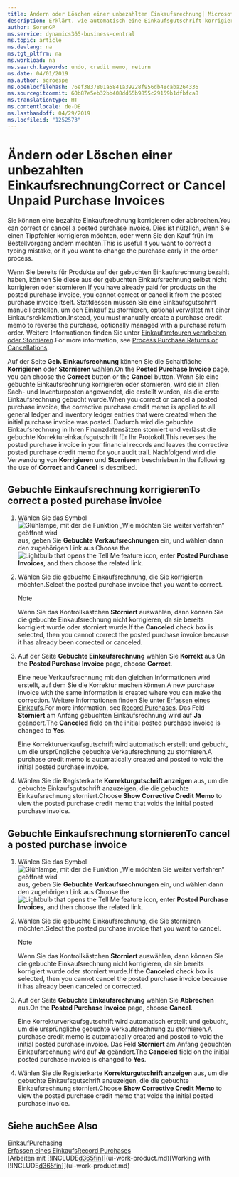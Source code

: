 ```yaml
---
title: Ändern oder Löschen einer unbezahlten Einkaufsrechnung| Microsoft Docs
description: Erklärt, wie automatisch eine Einkaufsgutschrift korrigiert, abgebrochen oder rückgängig gemacht wird und eine gebuchte Einkaufsrechnung erstellt wird.
author: SorenGP
ms.service: dynamics365-business-central
ms.topic: article
ms.devlang: na
ms.tgt_pltfrm: na
ms.workload: na
ms.search.keywords: undo, credit memo, return
ms.date: 04/01/2019
ms.author: sgroespe
ms.openlocfilehash: 76ef3837801a5841a39228f956db48caba264336
ms.sourcegitcommit: 60b87e5eb32bb408dd65b9855c29159b1dfbfca8
ms.translationtype: HT
ms.contentlocale: de-DE
ms.lasthandoff: 04/29/2019
ms.locfileid: "1252573"
---
```

# <a name="correct-or-cancel-unpaid-purchase-invoices"></a><span data-ttu-id="c5eb5-103">Ändern oder Löschen einer unbezahlten Einkaufsrechnung</span><span class="sxs-lookup"><span data-stu-id="c5eb5-103">Correct or Cancel Unpaid Purchase Invoices</span></span>
<span data-ttu-id="c5eb5-104">Sie können eine bezahlte Einkaufsrechnung korrigieren oder abbrechen.</span><span class="sxs-lookup"><span data-stu-id="c5eb5-104">You can correct or cancel a posted purchase invoice.</span></span> <span data-ttu-id="c5eb5-105">Dies ist nützlich, wenn Sie einen Tippfehler korrigieren möchten, oder wenn Sie den Kauf früh im Bestellvorgang ändern möchten.</span><span class="sxs-lookup"><span data-stu-id="c5eb5-105">This is useful if you want to correct a typing mistake, or if you want to change the purchase early in the order process.</span></span>

<span data-ttu-id="c5eb5-106">Wenn Sie bereits für Produkte auf der gebuchten Einkaufsrechnung bezahlt haben, können Sie diese aus der gebuchten Einkaufsrechnung selbst nicht korrigieren oder stornieren.</span><span class="sxs-lookup"><span data-stu-id="c5eb5-106">If you have already paid for products on the posted purchase invoice, you cannot correct or cancel it from the posted purchase invoice itself.</span></span> <span data-ttu-id="c5eb5-107">Stattdessen müssen Sie eine Einkaufsgutschrift manuell erstellen, um den Einkauf zu stornieren, optional verwaltet mit einer Einkaufsreklamation.</span><span class="sxs-lookup"><span data-stu-id="c5eb5-107">Instead, you must manually create a purchase credit memo to reverse the purchase, optionally managed with a purchase return order.</span></span> <span data-ttu-id="c5eb5-108">Weitere Informationen finden Sie unter [Einkaufsretouren verarbeiten oder Stornieren](purchasing-how-process-purchase-returns-cancellations.md).</span><span class="sxs-lookup"><span data-stu-id="c5eb5-108">For more information, see [Process Purchase Returns or Cancellations](purchasing-how-process-purchase-returns-cancellations.md).</span></span>

<span data-ttu-id="c5eb5-109">Auf der Seite **Geb. Einkaufsrechnung** können Sie die Schaltfläche **Korrigieren** oder **Stornieren** wählen.</span><span class="sxs-lookup"><span data-stu-id="c5eb5-109">On the **Posted Purchase Invoice** page, you can choose the **Correct** button or the **Cancel** button.</span></span> <span data-ttu-id="c5eb5-110">Wenn Sie eine gebuchte Einkaufsrechnung korrigieren oder stornieren, wird sie in allen Sach- und Inventurposten angewendet, die erstellt wurden, als die erste Einkaufsrechnung gebucht wurde.</span><span class="sxs-lookup"><span data-stu-id="c5eb5-110">When you correct or cancel a posted purchase invoice, the corrective purchase credit memo is applied to all general ledger and inventory ledger entries that were created when the initial purchase invoice was posted.</span></span> <span data-ttu-id="c5eb5-111">Dadurch wird die gebuchte Einkaufsrechnung in Ihren Finanzdatensätzen storniert und verlässt die gebuchte Korrektureinkaufsgutschrift für Ihr Protokoll.</span><span class="sxs-lookup"><span data-stu-id="c5eb5-111">This reverses the posted purchase invoice in your financial records and leaves the corrective posted purchase credit memo for your audit trail.</span></span> <span data-ttu-id="c5eb5-112">Nachfolgend wird die Verwendung von **Korrigieren** und **Stornieren** beschrieben.</span><span class="sxs-lookup"><span data-stu-id="c5eb5-112">In the following the use of **Correct** and **Cancel** is described.</span></span>

## <a name="to-correct-a-posted-purchase-invoice"></a><span data-ttu-id="c5eb5-113">Gebuchte Einkaufsrechnung korrigieren</span><span class="sxs-lookup"><span data-stu-id="c5eb5-113">To correct a posted purchase invoice</span></span>
1. <span data-ttu-id="c5eb5-114">Wählen Sie das Symbol ![Glühlampe, mit der die Funktion „Wie möchten Sie weiter verfahren“ geöffnet wird](media/ui-search/search_small.png "Wie möchten Sie weiter verfahren?") aus, geben Sie **Gebuchte Verkaufsrechnungen** ein, und wählen dann den zugehörigen Link aus.</span><span class="sxs-lookup"><span data-stu-id="c5eb5-114">Choose the ![Lightbulb that opens the Tell Me feature](media/ui-search/search_small.png "Tell me what you want to do") icon, enter **Posted Purchase Invoices**, and then choose the related link.</span></span>  
2. <span data-ttu-id="c5eb5-115">Wählen Sie die gebuchte Einkaufsrechnung, die Sie korrigieren möchten.</span><span class="sxs-lookup"><span data-stu-id="c5eb5-115">Select the posted purchase invoice that you want to correct.</span></span>  

    > [!NOTE]  
    >   <span data-ttu-id="c5eb5-116">Wenn Sie das Kontrollkästchen **Storniert** auswählen, dann können Sie die gebuchte Einkaufsrechnung nicht korrigieren, da sie bereits korrigiert wurde oder storniert wurde.</span><span class="sxs-lookup"><span data-stu-id="c5eb5-116">If the **Canceled** check box is selected, then you cannot correct the posted purchase invoice because it has already been corrected or canceled.</span></span>
3. <span data-ttu-id="c5eb5-117">Auf der Seite **Gebuchte Einkaufsrechnung** wählen Sie **Korrekt** aus.</span><span class="sxs-lookup"><span data-stu-id="c5eb5-117">On the **Posted Purchase Invoice** page, choose **Correct**.</span></span>

    <span data-ttu-id="c5eb5-118">Eine neue Verkaufsrechnung mit den gleichen Informationen wird erstellt, auf dem Sie die Korrektur machen können.</span><span class="sxs-lookup"><span data-stu-id="c5eb5-118">A new purchase invoice with the same information is created where you can make the correction.</span></span> <span data-ttu-id="c5eb5-119">Weitere Informationen finden Sie unter [Erfassen eines Einkaufs](purchasing-how-record-purchases.md).</span><span class="sxs-lookup"><span data-stu-id="c5eb5-119">For more information, see [Record Purchases](purchasing-how-record-purchases.md).</span></span> <span data-ttu-id="c5eb5-120">Das Feld **Storniert** am Anfang gebuchten Einkaufsrechnung wird auf **Ja** geändert.</span><span class="sxs-lookup"><span data-stu-id="c5eb5-120">The **Canceled** field on the initial posted purchase invoice is changed to **Yes**.</span></span>

    <span data-ttu-id="c5eb5-121">Eine Korrekturverkaufsgutschrift wird automatisch erstellt und gebucht, um die ursprüngliche gebuchte Verkaufsrechnung zu stornieren.</span><span class="sxs-lookup"><span data-stu-id="c5eb5-121">A purchase credit memo is automatically created and posted to void the initial posted purchase invoice.</span></span>
4. <span data-ttu-id="c5eb5-122">Wählen Sie die Registerkarte **Korrekturgutschrift anzeigen** aus, um die gebuchte Einkaufsgutschrift anzuzeigen, die die gebuchte Einkaufsrechnung storniert.</span><span class="sxs-lookup"><span data-stu-id="c5eb5-122">Choose **Show Corrective Credit Memo** to view the posted purchase credit memo that voids the initial posted purchase invoice.</span></span>

## <a name="to-cancel-a-posted-purchase-invoice"></a><span data-ttu-id="c5eb5-123">Gebuchte Einkaufsrechnung stornieren</span><span class="sxs-lookup"><span data-stu-id="c5eb5-123">To cancel a posted purchase invoice</span></span>
1. <span data-ttu-id="c5eb5-124">Wählen Sie das Symbol ![Glühlampe, mit der die Funktion „Wie möchten Sie weiter verfahren“ geöffnet wird](media/ui-search/search_small.png "Wie möchten Sie weiter verfahren?") aus, geben Sie **Gebuchte Verkaufsrechnungen** ein, und wählen dann den zugehörigen Link aus.</span><span class="sxs-lookup"><span data-stu-id="c5eb5-124">Choose the ![Lightbulb that opens the Tell Me feature](media/ui-search/search_small.png "Tell me what you want to do") icon, enter **Posted Purchase Invoices**, and then choose the related link.</span></span>  
2. <span data-ttu-id="c5eb5-125">Wählen Sie die gebuchte Einkaufsrechnung, die Sie stornieren möchten.</span><span class="sxs-lookup"><span data-stu-id="c5eb5-125">Select the posted purchase invoice that you want to cancel.</span></span>

    > [!NOTE]  
    >   <span data-ttu-id="c5eb5-126">Wenn Sie das Kontrollkästchen **Storniert** auswählen, dann können Sie die gebuchte Einkaufsrechnung nicht korrigieren, da sie bereits korrigiert wurde oder storniert wurde.</span><span class="sxs-lookup"><span data-stu-id="c5eb5-126">If the **Canceled** check box is selected, then you cannot cancel the posted purchase invoice because it has already been canceled or corrected.</span></span>
3. <span data-ttu-id="c5eb5-127">Auf der Seite **Gebuchte Einkaufsrechnung** wählen Sie **Abbrechen** aus.</span><span class="sxs-lookup"><span data-stu-id="c5eb5-127">On the **Posted Purchase Invoice** page, choose **Cancel**.</span></span>

    <span data-ttu-id="c5eb5-128">Eine Korrekturverkaufsgutschrift wird automatisch erstellt und gebucht, um die ursprüngliche gebuchte Verkaufsrechnung zu stornieren.</span><span class="sxs-lookup"><span data-stu-id="c5eb5-128">A purchase credit memo is automatically created and posted to void the initial posted purchase invoice.</span></span> <span data-ttu-id="c5eb5-129">Das Feld **Storniert** am Anfang gebuchten Einkaufsrechnung wird auf **Ja** geändert.</span><span class="sxs-lookup"><span data-stu-id="c5eb5-129">The **Canceled** field on the initial posted purchase invoice is changed to **Yes**.</span></span>
4. <span data-ttu-id="c5eb5-130">Wählen Sie die Registerkarte **Korrekturgutschrift anzeigen** aus, um die gebuchte Einkaufsgutschrift anzuzeigen, die die gebuchte Einkaufsrechnung storniert.</span><span class="sxs-lookup"><span data-stu-id="c5eb5-130">Choose **Show Corrective Credit Memo** to view the posted purchase credit memo that voids the initial posted purchase invoice.</span></span>

## <a name="see-also"></a><span data-ttu-id="c5eb5-131">Siehe auch</span><span class="sxs-lookup"><span data-stu-id="c5eb5-131">See Also</span></span>
[<span data-ttu-id="c5eb5-132">Einkauf</span><span class="sxs-lookup"><span data-stu-id="c5eb5-132">Purchasing</span></span>](purchasing-manage-purchasing.md)  
[<span data-ttu-id="c5eb5-133">Erfassen eines Einkaufs</span><span class="sxs-lookup"><span data-stu-id="c5eb5-133">Record Purchases</span></span>](purchasing-how-record-purchases.md)  
<span data-ttu-id="c5eb5-134">[Arbeiten mit [!INCLUDE[d365fin](includes/d365fin_md.md)]](ui-work-product.md)</span><span class="sxs-lookup"><span data-stu-id="c5eb5-134">[Working with [!INCLUDE[d365fin](includes/d365fin_md.md)]](ui-work-product.md)</span></span>
